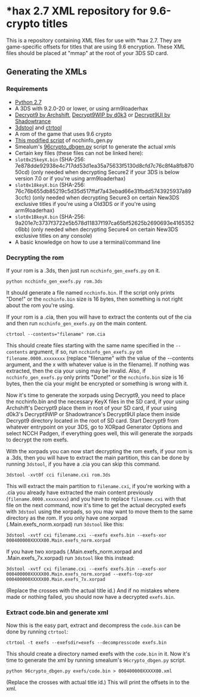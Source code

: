 # *hax 2.7 XML repository for 9.6-crypto titles
This is a repository containing XML files for use with *hax 2.7. They are game-specific offsets for titles that are using 9.6 encryption. These XML files should be placed at "mmap" at the root of your 3DS SD card.

## Generating the XMLs

### Requirements

- [Python 2.7](https://www.python.org/downloads/release/python-2711/)
- A 3DS with 9.2.0-20 or lower, or using arm9loaderhax
- [Decrypt9 by Archshift](https://github.com/archshift/Decrypt9), [Decrypt9WIP by d0k3](https://github.com/d0k3/Decrypt9) or [Decrypt9UI by Shadowtrance](https://github.com/shadowtrance/Decrypt9)
- [3dstool](https://github.com/dnasdw/3dstool) and [ctrtool](https://github.com/profi200/Project_CTR)
- A rom of the game that uses 9.6 crypto
- [This modified script](https://gist.github.com/ihaveamac/304bb69e98fc4ce2d5c9) of ncchinfo_gen.py
- Smealum's [96crypto_dbgen.py](https://github.com/smealum/ninjhax2.x/blob/master/scripts/96crypto_dbgen.py) script to generate the actual xmls
- Certain key files (these files can not be linked here):
 - `slot0x25keyX.bin` (SHA-256: 7e878dde92938e4c717dd53d1ea35a75633f5130d8cfd7c76c8f4a8fb87050cd) (only needed when decrypting Secure2 if your 3DS is below version 7.0 or if you're using arm9loaderhax)
 - `slot0x18keyX.bin` (SHA-256: 76c76b655db85219c5d35d517ffaf7a43ebad66e31fbdd5743925937a893ccfc) (only needed when decrypting Secure3 on certain New3DS exclusive titles if you're using a Old3DS or if you're using arm9loaderhax)
 - `slot0x1BkeyX.bin` (SHA-256: 9a201e7c3737f3722e5b578d11837f197ca65bf52625b2690693e4165352c6bb) (only needed when decrypting Secure4 on certain New3DS exclusive titles on any console)
- A basic knowledge on how to use a terminal/command line

### Decrypting the rom

If your rom is a .3ds, then just run `ncchinfo_gen_exefs.py` on it.
```
python ncchinfo_gen_exefs.py rom.3ds
```
It should generate a file named `ncchinfo.bin`. If the script only prints "Done!" or the `ncchinfo.bin` size is 16 bytes, then something is not right about the rom you're using.

If your rom is a .cia, then you will have to extract the contents out of the cia and then run `ncchinfo_gen_exefs.py` on the main content.
```
ctrtool --contents="filename" rom.cia
```
This should create files starting with the same name specified in the `--contents` argument, if so, run `ncchinfo_gen_exefs.py` on `filename.0000.xxxxxxxx` (replace "filename" with the value of the --contents argument, and the x with whatever value is in the filename).
If nothing was extracted, then the cia your using may be invalid.
Also, if `ncchinfo_gen_exefs.py` only prints "Done!" or the `ncchinfo.bin` size is 16 bytes, then the cia your might be encrypted or something is wrong with it.

Now it's time to generate the xorpads using Decrypt9, you need to place the ncchinfo.bin and the necessary KeyX files in the SD card, if your using Archshift's Decrypt9 place them in root of your SD card, if your using d0k3's Decrypt9WIP or Shadowtrance's Decrypt9UI place them inside Decrypt9 directory located in the root of SD card.
Start Decrypt9 from whatever entrypoint on your 3DS, go to XORpad Generator Options and select NCCH Padgen, if everything goes well, this will generate the xorpads to decrypt the rom exefs.

With the xorpads you can now start decrypting the rom exefs, if your rom is a .3ds, then you will have to extract the main partition, this can be done by running `3dstool`, if you have a .cia you can skip this command.
```
3dstool -xvt0f cci filename.cxi rom.3ds
```
This will extract the main partition to `filename.cxi`, if you're working with a .cia you already have extracted the main content previously (`filename.0000.xxxxxxxx`) and you have to replace `filename.cxi` with that file on the next command, now it's time to get the actual decrypted exefs with `3dstool` using the xorpads, so you may want to move them to the same directory as the rom.
If you only have one xorpad (.Main.exefs_norm.xorpad) run `3dstool` like this:
```
3dstool -xvtf cxi filename.cxi --exefs exefs.bin --exefs-xor 000400000XXXXX00.Main.exefs_norm.xorpad
```
If you have two xorpads (.Main.exefs_norm.xorpad and .Main.exefs_7x.xorpad) run `3dstool` like this instead:
```
3dstool -xvtf cxi filename.cxi --exefs exefs.bin --exefs-xor 000400000XXXXX00.Main.exefs_norm.xorpad --exefs-top-xor 000400000XXXXX00.Main.exefs_7x.xorpad
```
(Replace the crosses with the actual title id.)
And if no mistakes where made or nothing failed, you should now have a decrypted `exefs.bin`.

### Extract code.bin and generate xml

Now this is the easy part, extract and decompress the `code.bin` can be done by running `ctrtool`:
```
ctrtool -t exefs --exefsdir=exefs --decompresscode exefs.bin
```
This should create a directory named exefs with the `code.bin` in it.
Now it's time to generate the xml by running smealum's `96crypto_dbgen.py` script.
```
python 96crypto_dbgen.py exefs/code.bin > 000400000XXXXX00.xml
```
(Replace the crosses with actual title id.)
This will print the offsets in to the xml.
